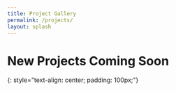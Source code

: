 ```yaml
---
title: Project Gallery
permalink: /projects/
layout: splash
---
```


# New Projects Coming Soon
{: style="text-align: center; padding: 100px;"}